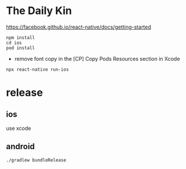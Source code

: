 # The Daily Kin

https://facebook.github.io/react-native/docs/getting-started
```
npm install
cd ios
pod install
```
* remove font copy in the [CP] Copy Pods Resources section in Xcode
```
npx react-native run-ios
```

# release

## ios

use xcode

## android
```
./gradlew bundleRelease
```
